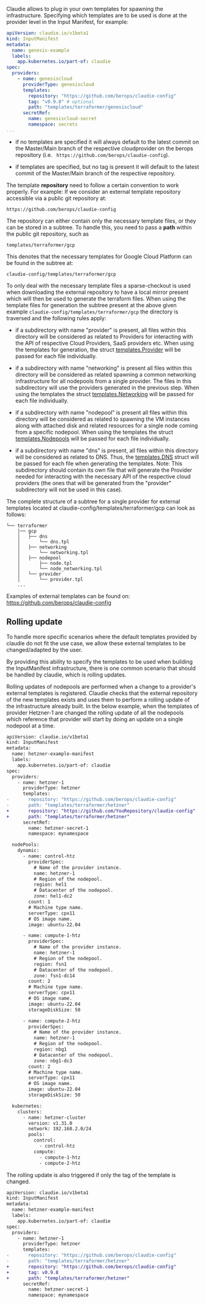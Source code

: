 Claudie allows to plug in your own templates for spawning the infrastructure. Specifying which templates are to be used is done at the provider level in the Input Manifest, for example:

```yaml
apiVersion: claudie.io/v1beta1
kind: InputManifest
metadata:
  name: genesis-example
  labels:
    app.kubernetes.io/part-of: claudie
spec:
  providers:
    - name: genesiscloud
      providerType: genesiscloud
      templates:
        repository: "https://github.com/berops/claudie-config"
        tag: "v0.9.8" # optional
        path: "templates/terraformer/genesiscloud"
      secretRef:
        name: genesiscloud-secret
        namespace: secrets
...
```

- if no templates are specified it will always default to the latest commit on the Master/Main branch of the respective cloudprovider on the berops repository (i.e. ` https://github.com/berops/claudie-config`).

- if templates are specified, but no tag is present it will default to the latest commit of the Master/Main branch of the respective repository.

The template **repository** need to follow a certain convention to work properly.
For example:
If we consider an external template repository accessible via a public git repository at:

	https://github.com/berops/claudie-config

The repository can either contain only the necessary template files, or they can be stored in a subtree. To handle this, you need to pass a **path** within the public git repository, such as

	templates/terraformer/gcp

This denotes that the necessary templates for Google Cloud Platform can be found in the subtree at:

	claudie-config/templates/terraformer/gcp

To only deal with the necessary template files a sparse-checkout is used when downloading the external
repository to have a local mirror present which will then be used to generate the terraform files.
When using the template files for generation the subtree present at the above given example `claudie-config/templates/terraformer/gcp`
the directory is traversed and the following rules apply:

- if a subdirectory with name "provider" is present, all files within this directory will be considered as related to
  Providers for interacting with the API of respective Cloud Providers, SaaS providers etc. When using the templates
  for generation, the struct [templates.Provider](https://github.com/berops/claudie/blob/5dc0e7c8f5503a6f2c202a982f5c4aa11bed0346/services/terraformer/server/domain/utils/templates/structures.go#L54) will be passed for each file individually.

- if a subdirectory with name "networking" is present all files within this directory will be considered as related
  spawning a common networking infrastructure for all nodepools from a single provider. The files in this subdirectory
  will use the providers generated in the previous step. When using the templates the struct [templates.Networking](https://github.com/berops/claudie/blob/5dc0e7c8f5503a6f2c202a982f5c4aa11bed0346/services/terraformer/server/domain/utils/templates/structures.go#L92)
  will be passed for each file individually.

- if a subdirectory with name "nodepool" is present all files within this directory will be considered as related
  to spawning the VM instances along with attached disk and related resources for a single node coming from a specific
  nodepool. When using the templates the struct [templates.Nodepools](https://github.com/berops/claudie/blob/5dc0e7c8f5503a6f2c202a982f5c4aa11bed0346/services/terraformer/server/domain/utils/templates/structures.go#L138) will be passed for each file individually.

- if a subdirectory with name "dns" is present, all files within this directory will be considered as related to DNS.
  Thus, the [templates.DNS](https://github.com/berops/claudie/blob/5dc0e7c8f5503a6f2c202a982f5c4aa11bed0346/services/terraformer/server/domain/utils/templates/structures.go#L151) struct will be passed for each file when generating the templates.
  Note: This subdirectory should contain its own file that will generate the Provider needed for interacting with
  the necessary API of the respective cloud providers (the ones that will be generated from the "provider" subdirectory
  will not be used in this case).

The complete structure of a subtree for a single provider for external templates located at claudie-config/templates/terraformer/gcp
can look as follows:

	└── terraformer
	    |── gcp
	    │	├── dns
	    │   	└── dns.tpl
	    │	├── networking
	    │		└── networking.tpl
	    │	├── nodepool
	    │		├── node.tpl
	    │		└── node_networking.tpl
	    │	└── provider
	    │		└── provider.tpl
		...

Examples of external templates can be found on:  https://github.com/berops/claudie-config

## Rolling update

To handle more specific scenarios where the default templates provided by claudie do not fit the use case, we allow these external templates to be changed/adapted by the user.

By providing this ability to specify the templates to be used when building the InputManifest infrastructure, there is one common scenario that should be handled by claudie, which is rolling updates.

Rolling updates of nodepools are performed when a change to a provider's external templates is registered. Claudie checks that the external repository of the new templates exists and uses them to perform a rolling update of the infrastructure already built. In the below example, when the templates of provider Hetzner-1 are changed the rolling update of all the nodepools which reference that provider will start by doing an update on a single nodepool at a time.

```diff
apiVersion: claudie.io/v1beta1
kind: InputManifest
metadata:
  name: hetzner-example-manifest
  labels:
    app.kubernetes.io/part-of: claudie
spec:
  providers:
    - name: hetzner-1
      providerType: hetzner
      templates:
-       repository: "https://github.com/berops/claudie-config"
-       path: "templates/terraformer/hetzner"
+       repository: "https://github.com/YouRepository/claudie-config"
+       path: "templates/terraformer/hetzner"
      secretRef:
        name: hetzner-secret-1
        namespace: mynamespace

  nodePools:
    dynamic:
      - name: control-htz
        providerSpec:
          # Name of the provider instance.
          name: hetzner-1
          # Region of the nodepool.
          region: hel1
          # Datacenter of the nodepool.
          zone: hel1-dc2
        count: 1
        # Machine type name.
        serverType: cpx11
        # OS image name.
        image: ubuntu-22.04

      - name: compute-1-htz
        providerSpec:
          # Name of the provider instance.
          name: hetzner-1
          # Region of the nodepool.
          region: fsn1
          # Datacenter of the nodepool.
          zone: fsn1-dc14
        count: 2
        # Machine type name.
        serverType: cpx11
        # OS image name.
        image: ubuntu-22.04
        storageDiskSize: 50

      - name: compute-2-htz
        providerSpec:
          # Name of the provider instance.
          name: hetzner-1
          # Region of the nodepool.
          region: nbg1
          # Datacenter of the nodepool.
          zone: nbg1-dc3
        count: 2
        # Machine type name.
        serverType: cpx11
        # OS image name.
        image: ubuntu-22.04
        storageDiskSize: 50

  kubernetes:
    clusters:
      - name: hetzner-cluster
        version: v1.31.0
        network: 192.168.2.0/24
        pools:
          control:
            - control-htz
          compute:
            - compute-1-htz
            - compute-2-htz
```

The rolling update is also triggered if only the tag of the template is changed.

```diff
apiVersion: claudie.io/v1beta1
kind: InputManifest
metadata:
  name: hetzner-example-manifest
  labels:
    app.kubernetes.io/part-of: claudie
spec:
  providers:
    - name: hetzner-1
      providerType: hetzner
      templates:
-       repository: "https://github.com/berops/claudie-config"
-       path: "templates/terraformer/hetzner"
+       repository: "https://github.com/berops/claudie-config"
+       tag: v0.9.8
+       path: "templates/terraformer/hetzner"
      secretRef:
        name: hetzner-secret-1
        namespace: mynamespace
```

